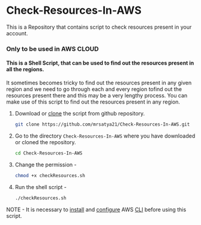 # Check-Resources-In-AWS
This is a Repository that contains script to check resources present in your account. 

### Only to be used in AWS CLOUD

#### This is a Shell Script, that can be used to find out the resources present in all the regions. 

It sometimes becomes tricky to find out the resources present in any given region and we need to go through each and every region tofind out the resources present there and this may be a very lengthy process. You can make use of this script to find out the resources present in any region.

1. Download or [clone](https://docs.github.com/en/repositories/creating-and-managing-repositories/cloning-a-repository#cloning-a-repository) the script from github repository.

    ```sh
    git clone https://github.com/mrsatya21/Check-Resources-In-AWS.git
    ```
2. Go to the directory `Check-Resources-In-AWS` where you have downloaded or cloned the repository. 

    ```sh
    cd Check-Resources-In-AWS
    ```

3. Change the permission - 

    ```sh
    chmod +x checkResources.sh 
    ```

4. Run the shell script - 

    ```sh
    ./checkResources.sh
    ```

NOTE - It is necessary to [install](https://docs.aws.amazon.com/cli/latest/userguide/getting-started-install.html) and [configure](https://docs.aws.amazon.com/cli/latest/userguide/cli-configure-files.html#cli-configure-files-methods) AWS [CLI](https://docs.aws.amazon.com/cli/latest/userguide/cli-chap-welcome.html) before using this script.

